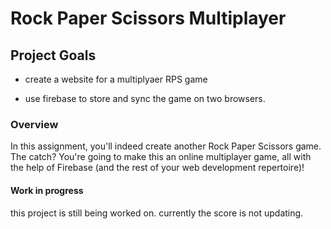 # Rock Paper Scissors Multiplayer

## Project Goals

* create a website for a multiplyaer RPS game

* use firebase to store and sync the game on two browsers.

### Overview

In this assignment, you'll indeed create another Rock Paper Scissors game. The catch? You're going to make this an online multiplayer game, all with the help of Firebase (and the rest of your web development repertoire)!

#### Work in progress

this project is still being worked on. currently the score is not updating.